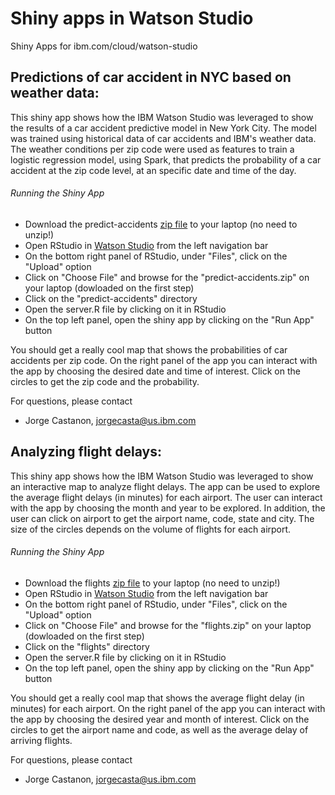 # Shiny apps in Watson Studio

Shiny Apps for ibm.com/cloud/watson-studio

## Predictions of car accident in NYC based on weather data:

This shiny app shows how the IBM Watson Studio was leveraged to show the results of a car accident predictive model in New York City. The model was trained using historical data of car accidents and IBM's weather data. The weather conditions per zip code were used as features to train a logistic regression model, using Spark, that predicts the probability of a car accident at the zip code level, at an specific date and time of the day. 

###### Running the Shiny App
- Download the predict-accidents [zip file](https://github.com/IBMDataScience/watson-studio-shiny-apps/blob/master/predict-accidents.zip) to your laptop (no need to unzip!)
- Open RStudio in [Watson Studio](https://www.ibm.com/cloud/watson-studio) from the left navigation bar 
- On the bottom right panel of RStudio, under "Files", click on the "Upload" option
- Click on "Choose File" and browse for the "predict-accidents.zip" on your laptop (dowloaded on the first step)
- Click on the "predict-accidents" directory
- Open the server.R file by clicking on it in RStudio
- On the top left panel, open the shiny app by clicking on the "Run App" button

You should get a really cool map that shows the probabilities of car accidents per zip code. On the right panel of the app you can interact with the app by choosing the desired date and time of interest. Click on the circles to get the zip code and the probability.

For questions, please contact 
- Jorge Castanon, jorgecasta@us.ibm.com

## Analyzing flight delays:

This shiny app shows how the IBM Watson Studio was leveraged to show an interactive map to analyze flight delays. The app can be used to explore the average flight delays (in minutes) for each airport. The user can interact with the app by choosing the month and year to be explored. In addition, the user can click on airport to get the airport name, code, state and city. The size of the circles depends on the volume of flights for each airport. 


###### Running the Shiny App
- Download the flights [zip file](https://github.com/IBMDataScience/watson-studio-shiny-apps/blob/master/flights.zip) to your laptop (no need to unzip!)
- Open RStudio in [Watson Studio](https://www.ibm.com/cloud/watson-studio) from the left navigation bar 
- On the bottom right panel of RStudio, under "Files", click on the "Upload" option
- Click on "Choose File" and browse for the "flights.zip" on your laptop (dowloaded on the first step)
- Click on the "flights" directory
- Open the server.R file by clicking on it in RStudio
- On the top left panel, open the shiny app by clicking on the "Run App" button

You should get a really cool map that shows the average flight delay (in minutes) for each airport. On the right panel of the app you can interact with the app by choosing the desired year and month of interest. Click on the circles to get the airport name and code, as well as the average delay of arriving flights.

For questions, please contact 
- Jorge Castanon, jorgecasta@us.ibm.com


